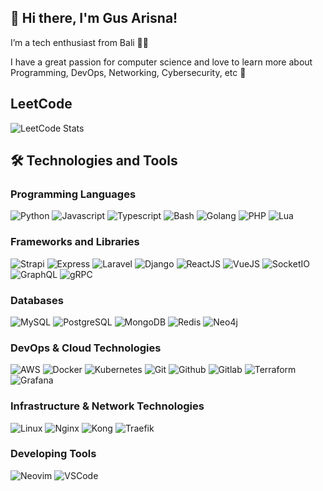 ## 👋 Hi there, I'm Gus Arisna!

I’m a tech enthusiast from Bali 🌿🙏

I have a great passion for computer science and love to learn more about Programming, DevOps, Networking, Cybersecurity, etc 🚀

## LeetCode
![LeetCode Stats](https://leetcode.card.workers.dev/arisnacg?theme=auto&font=baloo&extension=null)

## 🛠️ Technologies and Tools

### Programming Languages

<p>
  <img alt="Python" src="https://img.shields.io/badge/-Python-3776AB?style=flat-square&logo=python&logoColor=white" /> 
  <img alt="Javascript" src="https://img.shields.io/badge/-Javascript-de9c25?style=flat-square&logo=javascript&logoColor=white" />
  <img alt="Typescript" src="https://img.shields.io/badge/-Typescript-2f74c0?style=flat-square&logo=typescript&logoColor=white" />
  <img alt="Bash" src="https://img.shields.io/badge/-Bash-2a3337?style=flat-square&logo=linux&logoColor=white" />
  <img alt="Golang" src="https://img.shields.io/badge/-Golang-00a7d0?style=flat-square&logo=go&logoColor=white" />
  <img alt="PHP" src="https://img.shields.io/badge/-PHP-5851ea?style=flat-square&logo=php&logoColor=white" />
  <img alt="Lua" src="https://img.shields.io/badge/-Lua-121268?style=flat-square&logo=lua&logoColor=white" />
</p>

### Frameworks and Libraries

<p>
  <img alt="Strapi" src="https://img.shields.io/badge/-Strapi-4c25d9?style=flat-square&logo=strapi&logoColor=white" /> 
  <img alt="Express" src="https://img.shields.io/badge/-Express-3c823b?style=flat-square&logo=express&logoColor=white" /> 
  <img alt="Laravel" src="https://img.shields.io/badge/-Laravel-f34d39?style=flat-square&logo=laravel&logoColor=white" /> 
  <img alt="Django" src="https://img.shields.io/badge/-Django-092d1f?style=flat-square&logo=django&logoColor=white" /> 
  <img alt="ReactJS" src="https://img.shields.io/badge/-ReactJS-2975ce?style=flat-square&logo=react&logoColor=white" /> 
  <img alt="VueJS" src="https://img.shields.io/badge/-VueJS-168955?style=flat-square&logo=vuedotjs&logoColor=white" /> 
  <img alt="SocketIO" src="https://img.shields.io/badge/-SocketIO-2a403c?style=flat-square&logo=socketdotio&logoColor=white" /> 
  <img alt="GraphQL" src="https://img.shields.io/badge/-GraphQL-da0093?style=flat-square&logo=graphql&logoColor=white" /> 
  <img alt="gRPC" src="https://img.shields.io/badge/-gRPC-234a57?style=flat-square&logo=trpc&logoColor=white" /> 
</p>

### Databases

<p>
  <img alt="MySQL" src="https://img.shields.io/badge/-MySQL-3562aa?style=flat-square&logo=mysql&logoColor=white" /> 
  <img alt="PostgreSQL" src="https://img.shields.io/badge/-PostgreSQL-295678?style=flat-square&logo=postgresql&logoColor=white" /> 
  <img alt="MongoDB" src="https://img.shields.io/badge/-MongoDB-429434?style=flat-square&logo=mongodb&logoColor=white" /> 
  <img alt="Redis" src="https://img.shields.io/badge/-Redis-9e2321?style=flat-square&logo=redis&logoColor=white" /> 
  <img alt="Neo4j" src="https://img.shields.io/badge/-Neo4j-016f99?style=flat-square&logo=neo4j&logoColor=white" /> 
</p>

### DevOps & Cloud Technologies

<p>
  <img alt="AWS" src="https://img.shields.io/badge/-AWS-ff9900?style=flat-square&logo=amazonaws&logoColor=white" />
  <img alt="Docker" src="https://img.shields.io/badge/-Docker-2496ED?style=flat-square&logo=docker&logoColor=white" />
  <img alt="Kubernetes" src="https://img.shields.io/badge/-Kubernetes-325CE5?style=flat-square&logo=kubernetes&logoColor=white" />
  <img alt="Git" src="https://img.shields.io/badge/-Git-db4128?style=flat-square&logo=git&logoColor=white" />
  <img alt="Github" src="https://img.shields.io/badge/-Github-0d2534?style=flat-square&logo=github&logoColor=white" />
  <img alt="Gitlab" src="https://img.shields.io/badge/-Gitlab-db4128?style=flat-square&logo=gitlab&logoColor=white" />
  <img alt="Terraform" src="https://img.shields.io/badge/-Terraform-7B42BC?style=flat-square&logo=terraform&logoColor=white" />
  <img alt="Grafana" src="https://img.shields.io/badge/-Grafana-F46800?style=flat-square&logo=grafana&logoColor=white" />
</p>

### Infrastructure & Network Technologies

<p>
  <img alt="Linux" src="https://img.shields.io/badge/-Linux-168eca?style=flat-square&logo=linux&logoColor=white" /> 
  <img alt="Nginx" src="https://img.shields.io/badge/-Nginx-009639?style=flat-square&logo=nginx&logoColor=white" />
  <img alt="Kong" src="https://img.shields.io/badge/-Kong-0cb095?style=flat-square&logo=kong&logoColor=white" />
  <img alt="Traefik" src="https://img.shields.io/badge/-Traefik-239cbb?style=flat-square&logo=traefikproxy&logoColor=white" />
</p>

### Developing Tools
<p>
  <img alt="Neovim" src="https://img.shields.io/badge/-Neovim-388b29?style=flat-square&logo=neovim&logoColor=white" />
  <img alt="VSCode" src="https://img.shields.io/badge/-VSCode-007ACC?style=flat-square&logo=visual-studio-code&logoColor=white" />
</p>
